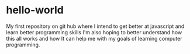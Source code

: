 # hello-world
My first repository on git hub where I intend to get better at javascript and learn better programming skills 
I'm also hoping to better understand how this all works and how It can help me with my goals of learning computer programming.
